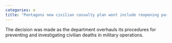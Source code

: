 ```yaml
---
categories: a
title: "Pentagons new civilian casualty plan wont include reopening past cases"
---
```

The decision was made as the department overhauls its procedures for preventing and investigating civilian deaths in military operations.
